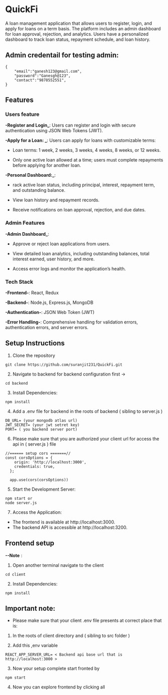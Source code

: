 # QuickFi

A loan management application that allows users to register, login, and apply for loans on a term basis. The platform includes an admin dashboard for loan approval, rejection, and analytics. Users have a personalized dashboard to track loan status, repayment schedule, and loan history.

## Admin credentail for testing admin:
```
{
    "email":"ganesh123@gmail.com",
    "password":"Ganesgh@123",
    "contact":"9878552551",
}
```


## Features

### Users feature

**-Register and Login_**: Users can register and login with secure authentication using JSON Web Tokens (JWT).

**-Apply for a Loan: _**: Users can apply for loans with customizable terms:

- Loan terms: 1 week, 2 weeks, 3 weeks, 4 weeks, 8 weeks, or 12 weeks.

- Only one active loan allowed at a time; users must complete repayments before applying for another loan.

**-Personal Dashboard:_**: 

- rack active loan status, including principal, interest, repayment term, and outstanding balance.

- View loan history and repayment records.

- Receive notifications on loan approval, rejection, and due dates.

### Admin Features

**-Admin Dashboard_**:

- Approve or reject loan applications from users.

- View detailed loan analytics, including outstanding balances, total interest earned, user history, and more.

- Access error logs and monitor the application’s health.

### Tech Stack

**-Frontend-**: React, Redux

**-Backend-**: Node.js, Express.js, MongoDB

**-Authentication-**: JSON Web Token (JWT)

**-Error Handling-**: Comprehensive handling for validation errors, authentication errors, and server errors.

## Setup Instructions
1. Clone the repository
```
git clone https://github.com/suranjit231/QuickFi.git
```
2. Navigate to backend for backend configuration first  ->
```
cd backend 
```
3. Install Dependencies:
```
npm install
```
4. Add a .env file for backend in the roots of backend ( sibling to server.js )
```
DB_URL= (your mongodb atlas url)
JWT_SECRET= (your jwt setret key)
PORT= ( you backend server port)
```

6. Please make sure that you are authorized your client url for access the api in ( server.js ) file
```
//====== setup cors =======//
const corsOptions = {
    origin: 'http://localhost:3000', 
    credentials: true,
  };

  app.use(cors(corsOptions))

```

5. Start the Development Server:
```
npm start or
node server.js
```
7. Access the Application:

- The frontend is available at http://localhost:3000.
- The backend API is accessible at http://localhost:3200.


## Frontend setup 

**--Note** :

1. Open another terminal navigate to the client 
```
cd client
```
2. Install Dependencies:
```
npm install
```
## Important note:

* Please make sure that your client .env file presents at correct place that is:

1. In the roots of client directory and ( sibling to src folder )

2. Add this ,env variable
```
REACT_APP_SERVER_URL= < Backend api base url that is http://localhost:3000 >

```

3. Now your setup complete start fronted by
```
npm start
```
4. Now you can explore frontend by clicking all
